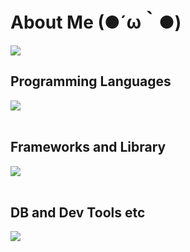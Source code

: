 # About Me (●´ω｀●)

![](https://github-readme-stats.vercel.app/api/top-langs?username=HiroeIWMT&show_icons=true&locale=en&layout=compact)

## Programming Languages

<img src="https://skillicons.dev/icons?i=html,css,JavaScript,Java,php," /> <br /><br />

## Frameworks and Library

<img src="https://skillicons.dev/icons?i=symfony,laravel,wordpress,evoCMS," /> <br /><br />

## DB and Dev Tools etc

<img src="https://skillicons.dev/icons?i=mysql,git,github,vscode,eclipse,phpStorm,figma," /> <br /><br />
